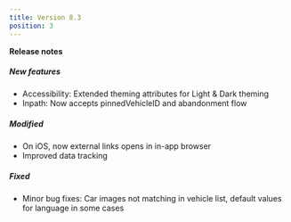 ```yaml
---
title: Version 8.3
position: 3
---
```


**Release notes**
<br>
<h5>New features</h5>
<ul>
  <li>Accessibility: Extended theming attributes for Light & Dark theming</li>
  <li>Inpath: Now accepts pinnedVehicleID and abandonment flow</li>
</ul>
<h5>Modified</h5>
<ul>
  <li>On iOS, now external links opens in in-app browser</li>
  <li>Improved data tracking</li>
</ul>
<h5>Fixed</h5>
<ul>
  <li>Minor bug fixes: Car images not matching in vehicle list, default values for language in some cases</li>
</ul>
